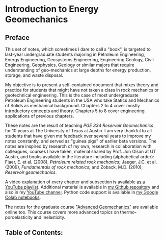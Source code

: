 # Introduction to Energy Geomechanics

## Preface

This set of notes, which sometimes I dare to call a "book", is targeted to last-year undergraduate students majoring in Petroleum Engineering, Energy Engineering, Geosystems Engineering, Engineering Geology, Civil Engineering, Geophysics, Geology or similar majors that require understanding of geo-mechanics at large depths for energy production, storage, and waste disposal. 

My objective is to present a self-contained document that mixes theory and practice for students that might have not taken a class in rock mechanics or geotechnical engineering. 
This is the case of most undergraduate Petroleum Engineering students in the USA who take Statics and Mechanics of Solids as mechanical background.
Chapters 2 to 4 cover mostly introductory concepts and theory.
Chapters 5 to 8 cover engineering applications of previous chapters.

These notes are the result of teaching *PGE 334 Reservoir Geomechanics* for 10 years at The University of Texas at Austin.
I am very thankful to all students that have given me feedback over several years to improve my notes constantly, and served as "guinea pigs" of earlier beta versions.
The notes are inspired by research of my own, research in collaboration with colleagues, courses I have taken, material shared by Prof. Jon Olson at UT Austin, and books available in the literature including (alphabetical order): Fjaer, E. et al. (2008), *Petroleum related rock mechanics*; Jaeger, J.C. et al. (2009), *Fundamentals of rock mechanics*; and Zoback, M.D. (2010), *Reservoir geomechanics*.

A video explanation of every chapter and subsection is available [as a YouTube playlist](https://www.youtube.com/playlist?list=PLv0npDbE5HXtZbV42aJXzrOsv-V8q_q8_).
Additional material is available in [my Github repository](https://github.com/dnicolasespinoza/GeomechanicsJupyter) and also in my [YouTube channel](https://www.youtube.com/channel/UCFZu4RgaS8pKsfO75979fvg).
Python code support is available in [my Google Colab notebooks](https://drive.google.com/drive/folders/1rIzjFd5p81JGOSRUkaMiQF018idb1XU3?usp=sharing). 

The notes for the graduate course ["Advanced Geomechanics"](https://dnicolasespinoza.github.io/AdvancedGeomech/) are available online too. This course covers more advanced topics on thermo-poroelasticity and inelasticity. 

## Table of Contents:

```{tableofcontents}
```